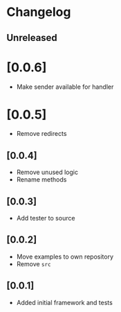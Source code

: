 # Changelog

## Unreleased

# [0.0.6]

* Make sender available for handler

# [0.0.5]

* Remove redirects

## [0.0.4]

* Remove unused logic
* Rename methods

## [0.0.3]

* Add tester to source

## [0.0.2]

* Move examples to own repository
* Remove `src`

## [0.0.1]

* Added initial framework and tests
